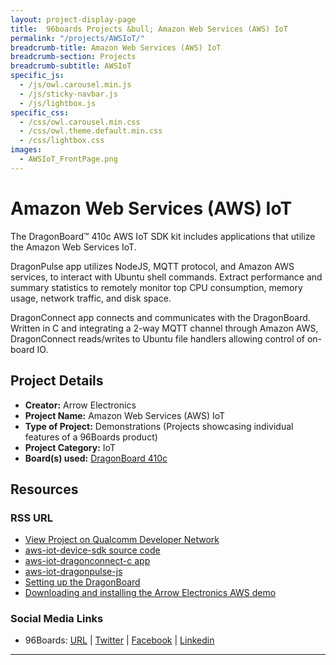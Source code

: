 ```yaml
---
layout: project-display-page
title:  96boards Projects &bull; Amazon Web Services (AWS) IoT
permalink: "/projects/AWSIoT/"
breadcrumb-title: Amazon Web Services (AWS) IoT
breadcrumb-section: Projects
breadcrumb-subtitle: AWSIoT
specific_js:
  - /js/owl.carousel.min.js
  - /js/sticky-navbar.js
  - /js/lightbox.js
specific_css:
  - /css/owl.carousel.min.css
  - /css/owl.theme.default.min.css
  - /css/lightbox.css
images:
  - AWSIoT_FrontPage.png
---
```

# Amazon Web Services (AWS) IoT

The DragonBoard™ 410c AWS IoT SDK kit includes applications that utilize the Amazon Web Services IoT.

DragonPulse app utilizes NodeJS, MQTT protocol, and Amazon AWS services, to interact with Ubuntu shell commands.  Extract performance and summary statistics to remotely monitor top CPU consumption, memory usage, network traffic, and disk space.

DragonConnect app connects and communicates with the DragonBoard. Written in C and integrating a 2-way MQTT channel through Amazon AWS, DragonConnect reads/writes to Ubuntu file handlers allowing control of on-board IO.

## Project Details

- **Creator:** Arrow Electronics
- **Project Name:** Amazon Web Services (AWS) IoT
- **Type of Project:** Demonstrations (Projects showcasing individual features of a 96Boards product)
- **Project Category:** IoT
- **Board(s) used:** [DragonBoard 410c](http://www.96boards.org/product/dragonboard410c/)

## Resources

### RSS URL

- [View Project on Qualcomm Developer Network](https://developer.qualcomm.com/project/amazon-web-services-aws-iot)
- [aws-iot-device-sdk source code](https://github.com/ArrowElectronics/aws-iot-device-sdk)
- [aws-iot-dragonconnect-c app](https://github.com/ArrowElectronics/aws-iot-dragonconnect-c)
- [aws-iot-dragonpulse-js](https://github.com/ArrowElectronics/aws-iot-dragonpulse-js/)
- [Setting up the DragonBoard](https://github.com/ArrowElectronics/aws-iot-device-sdk/blob/master/DragonBoard.md)
- [Downloading and installing the Arrow Electronics AWS demo](https://github.com/ArrowElectronics/aws-iot-device-sdk)

### Social Media Links

- 96Boards: [URL](http://www.96boards.org/) &#124; [Twitter](https://twitter.com/96boards) &#124; [Facebook](https://www.facebook.com/96Boards) &#124; [Linkedin](https://www.linkedin.com/showcase/6637095/)

***

